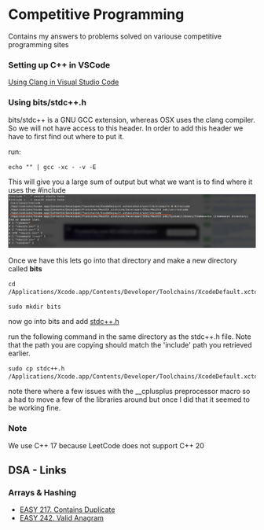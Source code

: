 # Competitive Programming 
Contains my answers to problems solved on variouse competitive programming sites

### Setting up C++ in VSCode
[Using Clang in Visual Studio Code](https://code.visualstudio.com/docs/cpp/config-clang-mac)

### Using bits/stdc++.h
bits/stdc++ is a GNU GCC extension, whereas OSX uses the clang compiler. So we will not have access to this header.
In order to add this header we have to first find out where to put it.

run:
```
echo "" | gcc -xc - -v -E
```
This will give you a large sum of output but what we want is to find where it uses the #include
![finding include](./assets/findingInclude.png)

Once we have this lets go into that directory and make a new directory called __bits__
```
cd /Applications/Xcode.app/Contents/Developer/Toolchains/XcodeDefault.xctoolchain/usr/include
```
```
sudo mkdir bits
```
now go into bits and add [stdc++.h](https://github.com/gcc-mirror/gcc/blob/master/libstdc%2B%2B-v3/include/precompiled/stdc%2B%2B.h)

run the following command in the same directory as the stdc++.h file. Note that the path you are copying should match the 'include' path
you retrieved earlier.
```
sudo cp stdc++.h /Applications/Xcode.app/Contents/Developer/Toolchains/XcodeDefault.xctoolchain/usr/include/bits/stdc++.h
```

note there where a few issues with the __cplusplus preprocessor macro so a had to move a few of the libraries around but once I did
that it seemed to be working fine.

### Note
We use C++ 17 because LeetCode does not support C++ 20


## DSA - Links
### Arrays & Hashing
- [EASY 217. Contains Duplicate](./LeetCode/Easy/217-contains-duplicate/index.cpp)
- [EASY 242. Valid Anagram](./LeetCode/Easy/242-valid-anagram/index.cpp)
